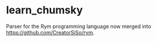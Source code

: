 # learn_chumsky

Parser for the Rym programming language now merged into https://github.com/CreatorSiSo/rym.
